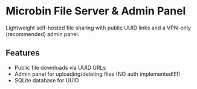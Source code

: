 # Microbin File Server & Admin Panel

Lightweight self-hosted file sharing with public UUID links and a VPN-only (recommended) admin panel.

## Features

- Public file downloads via UUID URLs
- Admin panel for uploading/deleting files (NO auth implemented!!!!)
- SQLite database for UUID
